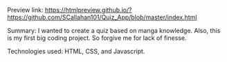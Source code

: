 Preview link: https://htmlpreview.github.io/?https://github.com/SCallahan101/Quiz_App/blob/master/index.html

Summary: I wanted to create a quiz based on manga knowledge. Also, this is my first big coding project. So forgive me for lack of finesse.  

Technologies used: HTML, CSS, and Javascript.

